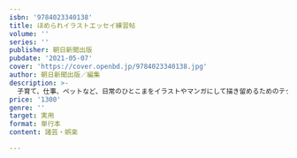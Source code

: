 ```yaml
---
isbn: '9784023340138'
title: ほめられイラストエッセイ練習帖
volume: ''
series: ''
publisher: 朝日新聞出版
pubdate: '2021-05-07'
cover: 'https://cover.openbd.jp/9784023340138.jpg'
author: 朝日新聞出版／編集
description: >-
  子育て、仕事、ペットなど、日常のひとこまをイラストやマンガにして描き留めるためのテクニック集。自分をキャラ化する方法、難しいポーズの描き方、マンガ家おぐらなおみさんによるエッセイマンガ描き方講座、タブレットの使い方など収録。取り外せる別冊ドリルでイラストの練習もできる。
price: '1300'
genre: ''
target: 実用
format: 単行本
content: 諸芸・娯楽

---
```

